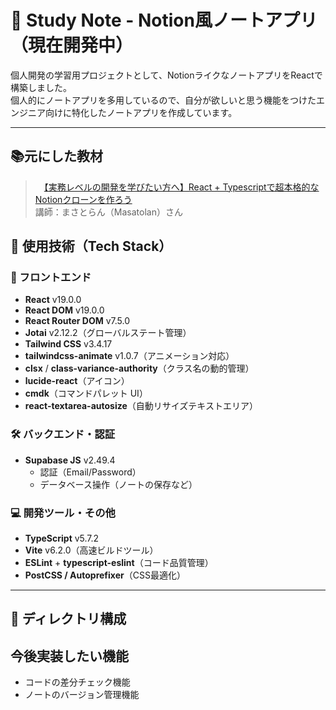 # 📝 Study Note - Notion風ノートアプリ（現在開発中）

個人開発の学習用プロジェクトとして、NotionライクなノートアプリをReactで構築しました。  
個人的にノートアプリを多用しているので、自分が欲しいと思う機能をつけたエンジニア向けに特化したノートアプリを作成しています。

---
## 📚元にした教材
>　[【実務レベルの開発を学びたい方へ】React + Typescriptで超本格的なNotionクローンを作ろう](https://www.udemy.com/course/react-notion-clone/?couponCode=25BBPMXPLOYCTRL)<br>講師：まさとらん（Masatolan）さん
## 🚀 使用技術（Tech Stack）

### 🔷 フロントエンド

- **React** v19.0.0  
- **React DOM** v19.0.0  
- **React Router DOM** v7.5.0  
- **Jotai** v2.12.2（グローバルステート管理）  
- **Tailwind CSS** v3.4.17  
- **tailwindcss-animate** v1.0.7（アニメーション対応）  
- **clsx** / **class-variance-authority**（クラス名の動的管理）  
- **lucide-react**（アイコン）  
- **cmdk**（コマンドパレット UI）  
- **react-textarea-autosize**（自動リサイズテキストエリア）

### 🛠️ バックエンド・認証

- **Supabase JS** v2.49.4  
  - 認証（Email/Password）
  - データベース操作（ノートの保存など）

### 💻 開発ツール・その他

- **TypeScript** v5.7.2  
- **Vite** v6.2.0（高速ビルドツール）  
- **ESLint** + **typescript-eslint**（コード品質管理）  
- **PostCSS / Autoprefixer**（CSS最適化）

---

## 📂 ディレクトリ構成


## 今後実装したい機能
- コードの差分チェック機能
- ノートのバージョン管理機能